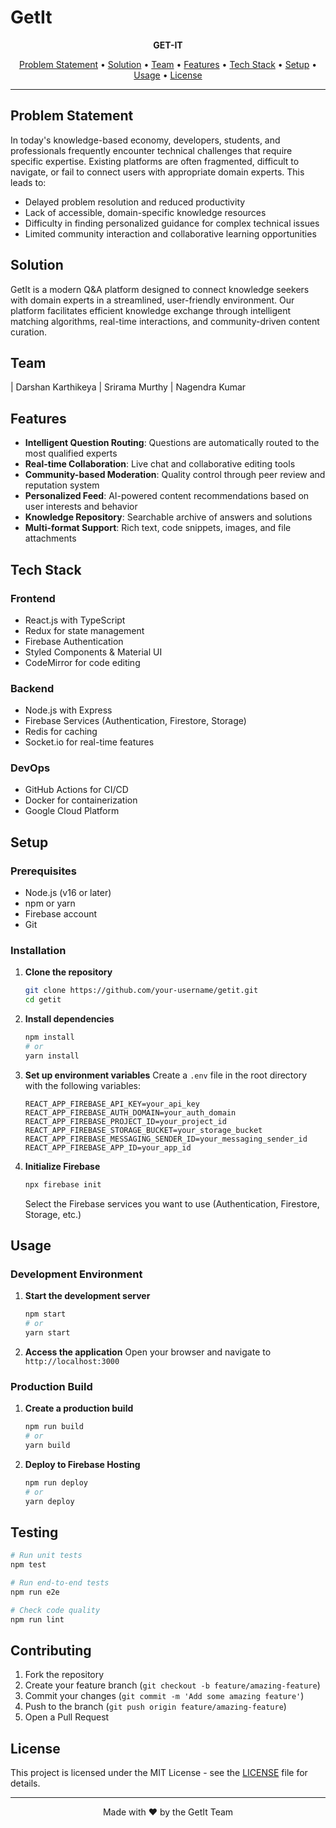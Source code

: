 # GetIt


<p align="center">
  <b>GET-IT</b>
</p>

<p align="center">
  <a href="#problem-statement">Problem Statement</a> •
  <a href="#solution">Solution</a> •
  <a href="#team">Team</a> •
  <a href="#features">Features</a> •
  <a href="#tech-stack">Tech Stack</a> •
  <a href="#setup">Setup</a> •
  <a href="#usage">Usage</a> •
  <a href="#license">License</a>
</p>

---

## Problem Statement

In today's knowledge-based economy, developers, students, and professionals frequently encounter technical challenges that require specific expertise. Existing platforms are often fragmented, difficult to navigate, or fail to connect users with appropriate domain experts. This leads to:

- Delayed problem resolution and reduced productivity
- Lack of accessible, domain-specific knowledge resources
- Difficulty in finding personalized guidance for complex technical issues
- Limited community interaction and collaborative learning opportunities

## Solution

GetIt is a modern Q&A platform designed to connect knowledge seekers with domain experts in a streamlined, user-friendly environment. Our platform facilitates efficient knowledge exchange through intelligent matching algorithms, real-time interactions, and community-driven content curation.

## Team


| Darshan Karthikeya
| Srirama Murthy
| Nagendra Kumar


## Features

- **Intelligent Question Routing**: Questions are automatically routed to the most qualified experts
- **Real-time Collaboration**: Live chat and collaborative editing tools
- **Community-based Moderation**: Quality control through peer review and reputation system
- **Personalized Feed**: AI-powered content recommendations based on user interests and behavior
- **Knowledge Repository**: Searchable archive of answers and solutions
- **Multi-format Support**: Rich text, code snippets, images, and file attachments

## Tech Stack

### Frontend
- React.js with TypeScript
- Redux for state management
- Firebase Authentication
- Styled Components & Material UI
- CodeMirror for code editing

### Backend
- Node.js with Express
- Firebase Services (Authentication, Firestore, Storage)
- Redis for caching
- Socket.io for real-time features

### DevOps
- GitHub Actions for CI/CD
- Docker for containerization
- Google Cloud Platform

## Setup

### Prerequisites
- Node.js (v16 or later)
- npm or yarn
- Firebase account
- Git

### Installation

1. **Clone the repository**
   ```bash
   git clone https://github.com/your-username/getit.git
   cd getit
   ```

2. **Install dependencies**
   ```bash
   npm install
   # or
   yarn install
   ```

3. **Set up environment variables**
   Create a `.env` file in the root directory with the following variables:
   ```
   REACT_APP_FIREBASE_API_KEY=your_api_key
   REACT_APP_FIREBASE_AUTH_DOMAIN=your_auth_domain
   REACT_APP_FIREBASE_PROJECT_ID=your_project_id
   REACT_APP_FIREBASE_STORAGE_BUCKET=your_storage_bucket
   REACT_APP_FIREBASE_MESSAGING_SENDER_ID=your_messaging_sender_id
   REACT_APP_FIREBASE_APP_ID=your_app_id
   ```

4. **Initialize Firebase**
   ```bash
   npx firebase init
   ```
   Select the Firebase services you want to use (Authentication, Firestore, Storage, etc.)

## Usage

### Development Environment

1. **Start the development server**
   ```bash
   npm start
   # or
   yarn start
   ```

2. **Access the application**
   Open your browser and navigate to `http://localhost:3000`

### Production Build

1. **Create a production build**
   ```bash
   npm run build
   # or
   yarn build
   ```

2. **Deploy to Firebase Hosting**
   ```bash
   npm run deploy
   # or
   yarn deploy
   ```

## Testing

```bash
# Run unit tests
npm test

# Run end-to-end tests
npm run e2e

# Check code quality
npm run lint
```

## Contributing

1. Fork the repository
2. Create your feature branch (`git checkout -b feature/amazing-feature`)
3. Commit your changes (`git commit -m 'Add some amazing feature'`)
4. Push to the branch (`git push origin feature/amazing-feature`)
5. Open a Pull Request

## License

This project is licensed under the MIT License - see the [LICENSE](LICENSE) file for details.

---

<p align="center">
  Made with ❤️ by the GetIt Team
</p>
